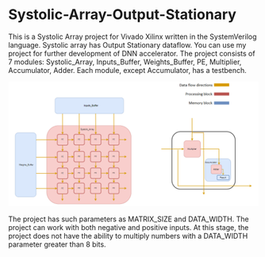# Systolic-Array-Output-Stationary
This is a Systolic Array project for Vivado Xilinx written in the SystemVerilog language. Systolic array has Output Stationary dataflow. You can use my project for further development of DNN accelerator.
The project consists of 7 modules: Systolic_Array, Inputs_Buffer, Weights_Buffer, PE, Multiplier, Accumulator, Adder. Each module, except Accumulator, has a testbench.


![Systolic Array Diagram](Images/Systolic_Array_Diagram.png)

The project has such parameters as MATRIX_SIZE and DATA_WIDTH. The project can work with both negative and positive inputs.
At this stage, the project does not have the ability to multiply numbers with a DATA_WIDTH parameter greater than 8 bits.
